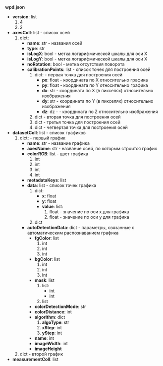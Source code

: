 **wpd.json**
- **version**: list
  1. 4
  2. 2
- **axesColl**: list - список осей
  1. dict:
     - **name**: str - названия осей
     - **type**: str
     - **isLogX**: bool - метка логарифмической шкалы для оси X
     - **isLogY**: bool - метка логарифмической шкалы для оси X
     - **noRotation**: bool - метка отсутствия поворота
     - **calibrationPoints**: list - список точек для построения осей
       1. dict: - первая точка для построения осей
          - **px**: float - координата по X относительно графика
          - **py**: float - координата по Y относительно графика
          - **dx**: str - координата по X (в пикселях) относительно изображения
          - **dy**: str - координата по Y (в пикселях) относительно изображения
          - **dz**: dz - - координата по Z относительно изображения
       2. dict - вторая точка для построения осей
       3. dict - третья точка для построения осей
       4. dict - четвертая точка для построения осей
- **datasetColl**: list - список графиков
  1. dict: - первый график
     - **name**: str - название графика
     - **axesName**: str - название осей, по которым строится график
     - **colorRGB**: list - цвет графика
       1. int
       2. int
       3. int
       4. int
     - **metadataKeys**: list
     - **data**: list - список точек графика
       1. dict:
          - **x**: float
          - **y**: float
          - **value**: list:
            1. float - значение по оси x для графика
            2. float - значение по оси y для графика
       2. dict
     - **autoDetectionData**: dict - параметры, связанные с автоматическим распознаванием графика
       - **fgColor**: list
         1. int
         2. int
         3. int
       - **bgColor**: list
         1. int
         2. int
         3. int
       - **mask**: list
         1. list:
            - int
            - int
         2. list
       - **colorDetectionMode**: str
       - **colorDistance**: int
       - **algorithm**: dict
         1. **algoType**: str
         2. **xStep**: int
         3. **yStep**: int
       - **name**: int
       - **imageWidth**: int
       - **imageHeight**
  2. dict - второй график
- **measurementColl**: list
